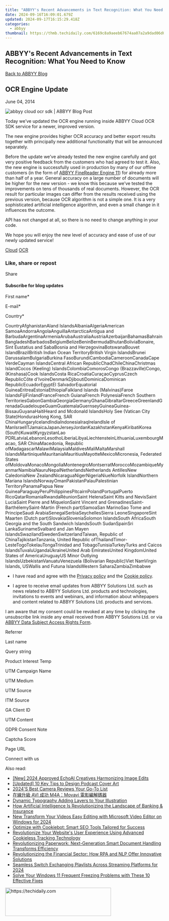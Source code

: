 ```yaml
---
title: "ABBYY's Recent Advancements in Text Recognition: What You Need to Know"
date: 2024-09-16T16:09:01.679Z
updated: 2024-09-17T16:15:29.418Z
categories:
  - abbyy
thumbnail: https://thmb.techidaily.com/6169c8a9aeeb67674aa07a2a9dad06d0ae5fef5e196eb54e46717e8334c8bace.jpg
---
```


## ABBYY's Recent Advancements in Text Recognition: What You Need to Know

[Back to ABBYY Blog](https://tools.techidaily.com/abbyy/products/)

## OCR Engine Update

June 04, 2014

![abbyy cloud ocr sdk | ABBYY Blog Post](https://static4.abbyy.com/abbyycommedia/28766/ocrsdk-visual-default.jpg) 

Today we’ve updated the OCR engine running inside ABBYY Cloud OCR SDK service for a newer, improved version.

The new engine provides higher OCR accuracy and better export results together with principally new additional functionality that will be announced separately.

Before the update we’ve already tested the new engine carefully and got very positive feedback from the customers who had agreed to test it. Also, the new engine is successfully used in production by many of our offline customers (in the form of [ABBYY FineReader Engine 11](https://tools.techidaily.com/abbyy/products/)) for already more than half of a year. General accuracy on a large number of documents will be higher for the new version - we know this because we’ve tested the improvements on tens of thousands of real documents. However, the OCR result for particular images can differ from the results received using the previous version, because OCR algorithm is not a simple one. It is a very sophisticated artificial intelligence algorithm, and even a small change in it influences the outcome. 

API has not changed at all, so there is no need to change anything in your code.

We hope you will enjoy the new level of accuracy and ease of use of our newly updated service!

[Cloud](https://tools.techidaily.com/abbyy/products/) [OCR](https://tools.techidaily.com/abbyy/products/) 

### Like, share or repost

Share 

#### Subscribe for blog updates

First name\*

E-mail\*

Сountry\*

СountryAfghanistanAland IslandsAlbaniaAlgeriaAmerican SamoaAndorraAngolaAnguillaAntarcticaAntigua and BarbudaArgentinaArmeniaArubaAustraliaAustriaAzerbaijanBahamasBahrainBangladeshBarbadosBelgiumBelizeBeninBermudaBhutanBoliviaBonaire, Sint Eustatius and SabaBosnia and HerzegovinaBotswanaBouvet IslandBrazilBritish Indian Ocean TerritoryBritish Virgin IslandsBrunei DarussalamBulgariaBurkina FasoBurundiCambodiaCameroonCanadaCape VerdeCayman IslandsCentral African RepublicChadChileChinaChristmas IslandCocos (Keeling) IslandsColombiaComorosCongo (Brazzaville)Congo, (Kinshasa)Cook IslandsCosta RicaCroatiaCuraçaoCyprusCzech RepublicCôte d'IvoireDenmarkDjiboutiDominicaDominican RepublicEcuadorEgyptEl SalvadorEquatorial GuineaEritreaEstoniaEthiopiaFalkland Islands (Malvinas)Faroe IslandsFijiFinlandFranceFrench GuianaFrench PolynesiaFrench Southern TerritoriesGabonGambiaGeorgiaGermanyGhanaGibraltarGreeceGreenlandGrenadaGuadeloupeGuamGuatemalaGuernseyGuineaGuinea-BissauGuyanaHaitiHeard and Mcdonald IslandsHoly See (Vatican City State)HondurasHong Kong, SAR ChinaHungaryIcelandIndiaIndonesiaIraqIrelandIsle of ManIsraelITJamaicaJapanJerseyJordanKazakhstanKenyaKiribatiKorea (South)KuwaitKyrgyzstanLao PDRLatviaLebanonLesothoLiberiaLibyaLiechtensteinLithuaniaLuxembourgMacao, SAR ChinaMacedonia, Republic ofMadagascarMalawiMalaysiaMaldivesMaliMaltaMarshall IslandsMartiniqueMauritaniaMauritiusMayotteMexicoMicronesia, Federated States ofMoldovaMonacoMongoliaMontenegroMontserratMoroccoMozambiqueMyanmarNamibiaNauruNepalNetherlandsNetherlands AntillesNew CaledoniaNew ZealandNicaraguaNigerNigeriaNiueNorfolk IslandNorthern Mariana IslandsNorwayOmanPakistanPalauPalestinian TerritoryPanamaPapua New GuineaParaguayPeruPhilippinesPitcairnPolandPortugalPuerto RicoQatarRomaniaRwandaRéunionSaint HelenaSaint Kitts and NevisSaint LuciaSaint Pierre and MiquelonSaint Vincent and GrenadinesSaint-BarthélemySaint-Martin (French part)SamoaSan MarinoSao Tome and PrincipeSaudi ArabiaSenegalSerbiaSeychellesSierra LeoneSingaporeSint Maarten (Dutch part)SlovakiaSloveniaSolomon IslandsSouth AfricaSouth Georgia and the South Sandwich IslandsSouth SudanSpainSri LankaSurinameSvalbard and Jan Mayen IslandsSwazilandSwedenSwitzerlandTaiwan, Republic of ChinaTajikistanTanzania, United Republic ofThailandTimor-LesteTogoTokelauTongaTrinidad and TobagoTunisiaTurkeyTurks and Caicos IslandsTuvaluUgandaUkraineUnited Arab EmiratesUnited KingdomUnited States of AmericaUruguayUS Minor Outlying IslandsUzbekistanVanuatuVenezuela (Bolivarian Republic)Viet NamVirgin Islands, USWallis and Futuna IslandsWestern SaharaZambiaZimbabwe

* I have read and agree with the [Privacy policy](https://tools.techidaily.com/abbyy/products/) and the [Cookie policy](https://tools.techidaily.com/abbyy/products/).

* I agree to receive email updates from ABBYY Solutions Ltd. such as news related to ABBYY Solutions Ltd. products and technologies, invitations to events and webinars, and information about whitepapers and content related to ABBYY Solutions Ltd. products and services.  
    
I am aware that my consent could be revoked at any time by clicking the unsubscribe link inside any email received from ABBYY Solutions Ltd. or via [ABBYY Data Subject Access Rights Form](https://tools.techidaily.com/abbyy/products/).

Referrer

Last name

Query string

Product Interest Temp

UTM Campaign Name

UTM Medium

UTM Source

ITM Source

GA Client ID

UTM Content

GDPR Consent Note

Captcha Score

Page URL

Connect with us

<ins class="adsbygoogle"
     style="display:block"
     data-ad-format="autorelaxed"
     data-ad-client="ca-pub-7571918770474297"
     data-ad-slot="1223367746"></ins>

<ins class="adsbygoogle"
     style="display:block"
     data-ad-client="ca-pub-7571918770474297"
     data-ad-slot="8358498916"
     data-ad-format="auto"
     data-full-width-responsive="true"></ins>

<span class="atpl-alsoreadstyle">Also read:</span>
<div><ul>
<li><a href="https://article-files.techidaily.com/new-2024-approved-echoai-creatives-harmonizing-image-edits/"><u>[New] 2024 Approved EchoAI Creatives Harmonizing Image Edits</u></a></li>
<li><a href="https://extra-skills.techidaily.com/updated-10-key-tips-to-design-podcast-cover-art/"><u>[Updated] 10 Key Tips to Design Podcast Cover Art</u></a></li>
<li><a href="https://extra-tips.techidaily.com/2024s-best-camera-reviews-your-go-to-list/"><u>2024'S Best Camera Reviews Your Go-To List</u></a></li>
<li><a href="https://discover-blog.techidaily.com/avi-m4amovavi/"><u>在線升級 AVI 成功 M4A：Movavi 電影編解碼器</u></a></li>
<li><a href="https://vp-tips.techidaily.com/dynamic-typography-adding-layers-to-your-illustration/"><u>Dynamic Typography Adding Layers to Your Illustration</u></a></li>
<li><a href="https://some-tips.techidaily.com/how-artificial-intelligence-is-revolutionizing-the-landscape-of-banking-and-insurance/"><u>How Artificial Intelligence Is Revolutionizing the Landscape of Banking & Insurance</u></a></li>
<li><a href="https://smart-video-editing.techidaily.com/new-transform-your-videos-easy-editing-with-microsoft-video-editor-on-windows-for-2024/"><u>New Transform Your Videos Easy Editing with Microsoft Video Editor on Windows for 2024</u></a></li>
<li><a href="https://some-tips.techidaily.com/optimize-with-cookiebot-smart-seo-tools-tailored-for-success/"><u>Optimize with Cookiebot: Smart SEO Tools Tailored for Success</u></a></li>
<li><a href="https://some-tips.techidaily.com/revolutionize-your-websites-user-experience-using-advanced-cookieless-tracking-technology/"><u>Revolutionize Your Website's User Experience Using Advanced Cookieless Tracking Technology</u></a></li>
<li><a href="https://some-tips.techidaily.com/revolutionizing-paperwork-next-generation-smart-document-handling-transforms-efficiency/"><u>Revolutionizing Paperwork: Next-Generation Smart Document Handling Transforms Efficiency</u></a></li>
<li><a href="https://some-tips.techidaily.com/revolutionizing-the-financial-sector-how-rpa-and-nlp-offer-innovative-solutions/"><u>Revolutionizing the Financial Sector: How RPA and NLP Offer Innovative Solutions</u></a></li>
<li><a href="https://article-tips.techidaily.com/seamless-switch-exchanging-playlists-across-streaming-platforms-for-2024/"><u>Seamless Switch Exchanging Playlists Across Streaming Platforms for 2024</u></a></li>
<li><a href="https://some-guidance.techidaily.com/solve-your-windows-11-frequent-freezing-problems-with-these-10-effective-fixes/"><u>Solve Your Windows 11 Frequent Freezing Problems with These 10 Effective Fixes</u></a></li>
</ul></div>

<!-- affiliate ads begin -->
<a href="https://aligracehair.sjv.io/c/5597632/2135372/19272" target="_top" id="2135372">
  <img src="//a.impactradius-go.com/display-ad/19272-2135372" border="0" alt="https://techidaily.com" width="336" height="90"/>
</a>
<img height="0" width="0" src="https://aligracehair.sjv.io/i/5597632/2135372/19272" style="position:absolute;visibility:hidden;" border="0" />
<!-- affiliate ads end -->


